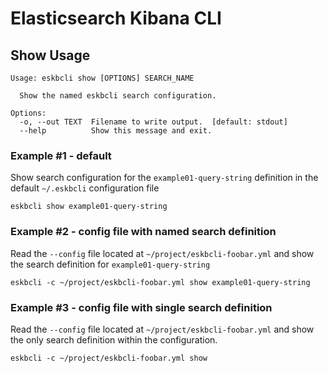 # Elasticsearch Kibana CLI

## Show Usage
```shell
Usage: eskbcli show [OPTIONS] SEARCH_NAME

  Show the named eskbcli search configuration.

Options:
  -o, --out TEXT  Filename to write output.  [default: stdout]
  --help          Show this message and exit.
```

### Example #1 - default
Show search configuration for the `example01-query-string` definition in the 
default `~/.eskbcli` configuration file
```shell
eskbcli show example01-query-string
```

### Example #2 - config file with named search definition
Read the `--config` file located at `~/project/eskbcli-foobar.yml` and show
the search definition for `example01-query-string`
```shell
eskbcli -c ~/project/eskbcli-foobar.yml show example01-query-string
```

### Example #3 - config file with single search definition
Read the `--config` file located at `~/project/eskbcli-foobar.yml` and show
the only search definition within the configuration.
```shell
eskbcli -c ~/project/eskbcli-foobar.yml show
```

